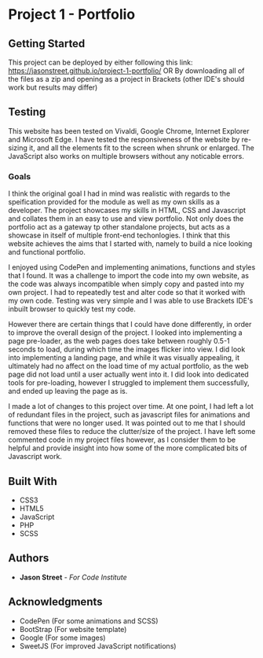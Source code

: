 # Project 1 - Portfolio


## Getting Started

This project can be deployed by either following this link: https://jasonstreet.github.io/project-1-portfolio/
OR
By downloading all of the files as a zip and opening as a project in Brackets (other IDE's should work but results may differ)

## Testing

This website has been tested on Vivaldi, Google Chrome, Internet Explorer and Microsoft Edge. I have tested the responsiveness of the website by re-sizing it, and all the elements fit to the screen when shrunk or enlarged. The JavaScript also works on multiple browsers without any noticable errors.

### Goals

I think the original goal I had in mind was realistic with regards to the speification provided for the module as well as my own skills as a developer. The project showcases my skills in HTML, CSS and Javascript and collates them in an easy to use and view portfolio. Not only does the portfolio act as a gateway tp other standalone projects, but acts as a showcase in itself of multiple front-end techonlogies. I think that this website achieves the aims that I started with, namely to build a nice looking and functional portfolio.

I enjoyed using CodePen and implementing animations, functions and styles that I found. It was a challenge to import the code into my own website, as the code was always incompatible when simply copy and pasted into my own project. I had to repeatedly test and alter code so that it worked with my own code. Testing was very simple and I was able to use Brackets IDE's inbuilt browser to quickly test my code.

However there are certain things that I could have done differently, in order to improve the overall design of the project. I looked into implementing a page pre-loader, as the web pages does take between roughly 0.5-1 seconds to load, during which time the images flicker into view. I did look into implementing a landing page, and while it was visually appealing, it ultimately had no affect on the load time of my actual portfolio, as the web page did not load until a user actually went into it. I did look into dedicated tools for pre-loading, however I struggled to implement them successfully, and ended up leaving the page as is.

I made a lot of changes to this project over time. At one point, I had left a lot of redundant files in the project, such as javascript files for animations and functions that were no longer used. It was pointed out to me that I should removed these files to reduce the clutter/size of the project. I have left some commented code in my project files however, as I consider them to be helpful and provide insight into how some of the more complicated bits of Javascript work.

## Built With

* CSS3
* HTML5
* JavaScript
* PHP
* SCSS

## Authors

* **Jason Street** - *For Code Institute*

## Acknowledgments

* CodePen (For some animations and SCSS)
* BootStrap (For website template)
* Google (For some images)
* SweetJS (For improved JavaScript notifications)
